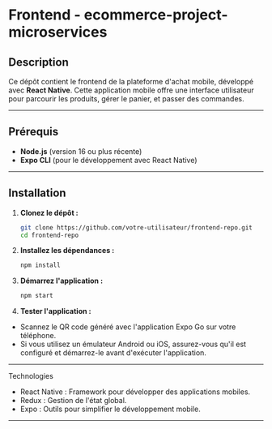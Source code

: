 

# Frontend - ecommerce-project-microservices

## Description
Ce dépôt contient le frontend de la plateforme d'achat mobile, développé avec **React Native**. Cette application mobile offre une interface utilisateur pour parcourir les produits, gérer le panier, et passer des commandes.

---

## Prérequis
- **Node.js** (version 16 ou plus récente)
- **Expo CLI** (pour le développement avec React Native)

---

## Installation

1. **Clonez le dépôt :**
   ```bash
   git clone https://github.com/votre-utilisateur/frontend-repo.git
   cd frontend-repo
2. **Installez les dépendances :**
   ```bash
   npm install
3. **Démarrez l'application :**
   ```bash
   npm start
4. **Tester l'application :**

- Scannez le QR code généré avec l'application Expo Go sur votre téléphone.
- Si vous utilisez un émulateur Android ou iOS, assurez-vous qu'il est configuré et démarrez-le avant d'exécuter l'application.

---
Technologies
- React Native : Framework pour développer des applications mobiles.
- Redux : Gestion de l'état global.
- Expo : Outils pour simplifier le développement mobile.
---

